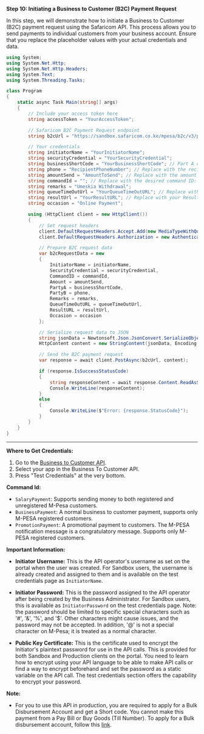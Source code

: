 **Step 10: Initiating a Business to Customer (B2C) Payment Request**

In this step, we will demonstrate how to initiate a Business to Customer (B2C) payment request using the Safaricom API. This process allows you to send payments to individual customers from your business account. Ensure that you replace the placeholder values with your actual credentials and data.

```csharp
using System;
using System.Net.Http;
using System.Net.Http.Headers;
using System.Text;
using System.Threading.Tasks;

class Program
{
    static async Task Main(string[] args)
    {
        // Include your access token here
        string accessToken = "YourAccessToken";

        // Safaricom B2C Payment Request endpoint
        string b2cUrl = "https://sandbox.safaricom.co.ke/mpesa/b2c/v3/paymentrequest";

        // Your credentials
        string initiatorName = "YourInitiatorName";
        string securityCredential = "YourSecurityCredential";
        string businessShortCode = "YourBusinessShortCode"; // Part A code in the credentials
        string phone = "RecipientPhoneNumber"; // Replace with the recipient's phone number
        string amountSend = "AmountToSend"; // Replace with the amount to send
        string commandId = ""; // Replace with the desired command ID: SalaryPayment, BusinessPayment, PromotionPayment
        string remarks = "Umeskia Withdrawal";
        string queueTimeOutUrl = "YourQueueTimeOutURL"; // Replace with your QueueTimeOut URL
        string resultUrl = "YourResultURL"; // Replace with your Result URL
        string occasion = "Online Payment";

        using (HttpClient client = new HttpClient())
        {
            // Set request headers
            client.DefaultRequestHeaders.Accept.Add(new MediaTypeWithQualityHeaderValue("application/json"));
            client.DefaultRequestHeaders.Authorization = new AuthenticationHeaderValue("Bearer", accessToken);

            // Prepare B2C request data
            var b2cRequestData = new
            {
                InitiatorName = initiatorName,
                SecurityCredential = securityCredential,
                CommandID = commandId,
                Amount = amountSend,
                PartyA = businessShortCode,
                PartyB = phone,
                Remarks = remarks,
                QueueTimeOutURL = queueTimeOutUrl,
                ResultURL = resultUrl,
                Occasion = occasion
            };

            // Serialize request data to JSON
            string jsonData = Newtonsoft.Json.JsonConvert.SerializeObject(b2cRequestData);
            HttpContent content = new StringContent(jsonData, Encoding.UTF8, "application/json");

            // Send the B2C payment request
            var response = await client.PostAsync(b2cUrl, content);

            if (response.IsSuccessStatusCode)
            {
                string responseContent = await response.Content.ReadAsStringAsync();
                Console.WriteLine(responseContent);
            }
            else
            {
                Console.WriteLine($"Error: {response.StatusCode}");
            }
        }
    }
}
```
---

**Where to Get Credentials:**

1. Go to the [Business to Customer API](https://developer.safaricom.co.ke/APIs/BusinessToCustomer).
2. Select your app in the Business To Customer API.
3. Press "Test Credentials" at the very bottom.

**Command Id:**

- `SalaryPayment`: Supports sending money to both registered and unregistered M-Pesa customers.
- `BusinessPayment`: A normal business to customer payment, supports only M-PESA registered customers.
- `PromotionPayment`: A promotional payment to customers. The M-PESA notification message is a congratulatory message. Supports only M-PESA registered customers.

**Important Information:**

- **Initiator Username:** This is the API operator's username as set on the portal when the user was created. For Sandbox users, the username is already created and assigned to them and is available on the test credentials page as `InitiatorName`.

- **Initiator Password:** This is the password assigned to the API operator after being created by the Business Administrator. For Sandbox users, this is available as `InitiatorPassword` on the test credentials page. Note: the password should be limited to specific special characters such as '#', '&', '%', and '$'. Other characters might cause issues, and the password may not be accepted. In addition, '@' is not a special character on M-Pesa; it is treated as a normal character.

- **Public Key Certificate:** This is the certificate used to encrypt the Initiator's plaintext password for use in the API calls. This is provided for both Sandbox and Production clients on the portal. You need to learn how to encrypt using your API language to be able to make API calls or find a way to encrypt beforehand and set the password as a static variable on the API call. The test credentials section offers the capability to encrypt your password.

**Note:**

- For you to use this API in production, you are required to apply for a Bulk Disbursement Account and get a Short code. You cannot make this payment from a Pay Bill or Buy Goods (Till Number). To apply for a Bulk disbursement account, follow this [link](https://www.safaricom.co.ke/business/sme/m-pesa-payment-solutions).

